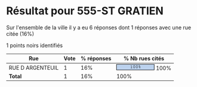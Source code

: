 # Résultat pour 555-ST GRATIEN

Sur l'ensemble de la ville il y a eu 6 réponses dont 1 réponses avec une rue citée (16%)

1 points noirs identifiés

| Rue | Vote | % réponses | % Nb rues cités|
|-----|------|------------|----------------|
| RUE D ARGENTEUIL | 1 | 16% | <img src="../../img/bar_100.gif" />&nbsp;100%|
| **Total** | 1 | 16% | 100%|
